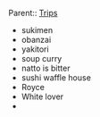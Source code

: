 Parent:: [Trips](Trips.md)
- sukimen
- obanzai
- yakitori
- soup curry
- natto is bitter
- sushi waffle house
- Royce
- White lover
- 

